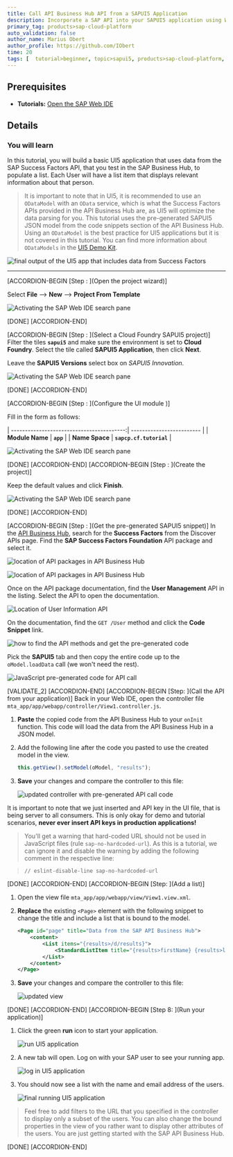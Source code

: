 ```yaml
---
title: Call API Business Hub API from a SAPUI5 Application
description: Incorporate a SAP API into your SAPUI5 application using Web IDE.
primary_tag: products>sap-cloud-platform
auto_validation: false
author_name: Marius Obert
author_profile: https://github.com/IObert
time: 20
tags: [  tutorial>beginner, topic>sapui5, products>sap-cloud-platform, products>sap-web-ide ]
---
```


## Prerequisites  
- **Tutorials:**  [Open the SAP Web IDE](sapui5-webide-open-webide)

## Details
### You will learn  
In this tutorial, you will build a basic UI5 application that uses data from the SAP Success Factors API, that you test in the SAP Business Hub, to populate a list. Each User will have a list item that displays relevant information about that person.

> It is important to note that in UI5, it is recommended to use an `ODataModel` with an `OData` service, which is what the Success Factors APIs provided in the API Business Hub are, as UI5 will optimize the data parsing for you. This tutorial uses the pre-generated SAPUI5 JSON model from the code snippets section of the API Business Hub. Using an `ODataModel` is the best practice for UI5 applications but it is not covered in this tutorial. You can find more information about `ODataModels` in the [UI5 Demo Kit](https://sapui5.hana.ondemand.com/#docs/guide/6c47b2b39db9404582994070ec3d57a2.html).

![final output of the UI5 app that includes data from Success Factors](final.png)

---


[ACCORDION-BEGIN [Step : ](Open the project wizard)]


Select **File** --> **New** --> **Project From Template**

![Activating the SAP Web IDE search pane](create-project-from-template.png)

[DONE]
[ACCORDION-END]

[ACCORDION-BEGIN [Step : ](Select a Cloud Foundry SAPUI5 project)]
Filter the tiles **`sapui5`** and make sure the environment is set to **Cloud Foundry**. Select the tile called **SAPUI5 Application**, then click **Next**.

Leave the **SAPUI5 Versions** select box on *SAPUI5 Innovation*.

![Activating the SAP Web IDE search pane](select-sapui5-application.png)

[DONE]
[ACCORDION-END]

[ACCORDION-BEGIN [Step : ](Configure the UI module )]

Fill in the form as follows:

| -----------------------------------------:| ------------------------- |
| **Module Name**                           | **`app`**              |
| **Name Space**                            | **`sapcp.cf.tutorial`**   |

![Activating the SAP Web IDE search pane](fill-in-form.png)


[DONE]
[ACCORDION-END]
[ACCORDION-BEGIN [Step : ](Create the project)]

Keep the default values and click **Finish**.

![Activating the SAP Web IDE search pane](finish-form.png)


[DONE]
[ACCORDION-END]

[ACCORDION-BEGIN [Step : ](Get the pre-generated SAPUI5 snippet)]
In the [API Business Hub](https://api.sap.com), search for the **Success Factors** from the Discover APIs page. Find the **SAP Success Factors Foundation** API package and select it.

![location of API packages in API Business Hub](10.png)

![location of API packages in API Business Hub](10b.png)

Once on the API package documentation, find the **User Management** API in the listing. Select the API to open the documentation.

![Location of User Information API](11.png)

On the documentation, find the `GET /User` method and click the **Code Snippet** link.

![how to find the API methods and get the pre-generated code](abh-method.png)

Pick the **SAPUI5** tab and then copy the entire code up to the `oModel.loadData` call (we won't need the rest).

![JavaScript pre-generated code for API call](abh-snippet.png)

[VALIDATE_2]
[ACCORDION-END]
[ACCORDION-BEGIN [Step: ](Call the API from your application)]
Back in your Web IDE, open the controller file `mta_app/app/webapp/controller/View1.controller.js`.

1. **Paste** the copied code from the API Business Hub to your `onInit` function. This code will load the data from the API Business Hub in a JSON model.
2. Add the following line after the code you pasted to use the created model in the view.
    ```JavaScript
    this.getView().setModel(oModel, "results");
    ```
3. **Save** your changes and compare the controller to this file:

    ![updated controller with pre-generated API call code](14.png)

It is important to note that we just inserted and API key in the UI file, that is being server to all consumers. This is only okay for demo and tutorial scenarios, **never ever insert API keys in production applications!**

> You'll get a warning that hard-coded URL should not be used in JavaScript files (rule `sap-no-hardcoded-url`). As this is a tutorial, we can ignore it and disable the warning by adding the following comment in the respective line:

> `// eslint-disable-line sap-no-hardcoded-url`



[DONE]
[ACCORDION-END]
[ACCORDION-BEGIN [Step: ](Add a list)]

1. Open the view file `mta_app/app/webapp/view/View1.view.xml`.
2. **Replace** the existing `<Page>` element with the following snippet to change the title and include a list that is bound to the model.
    ```XML
    <Page id="page" title="Data from the SAP API Business Hub">
    	<content>
    		<List items="{results>/d/results}">
    			<StandardListItem title="{results>firstName} {results>lastName}" description="{results>email}"/>
    		</List>
    	</content>
    </Page>
    ```
3. **Save** your changes and compare the controller to this file:

    ![updated view](view.png)

[DONE]
[ACCORDION-END]
[ACCORDION-BEGIN [Step 8: ](Run your application)]
1. Click the green **run** icon to start your application.

    ![run UI5 application](run.png)

2. A new tab will open. Log on with your SAP user to see your running app.

    ![log in UI5 application](login.png)

3. You should now see a list with the name and email address of the users.

    ![final running UI5 application](final.png)

> Feel free to add filters to the URL that you specified in the controller to display only a subset of the users. You can also change the bound properties in the view of you rather want to display other attributes of the users. You are just getting started with the SAP API Business Hub.

[DONE]
[ACCORDION-END]
